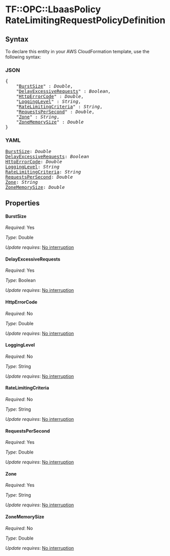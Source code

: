 # TF::OPC::LbaasPolicy RateLimitingRequestPolicyDefinition

## Syntax

To declare this entity in your AWS CloudFormation template, use the following syntax:

### JSON

<pre>
{
    "<a href="#burstsize" title="BurstSize">BurstSize</a>" : <i>Double</i>,
    "<a href="#delayexcessiverequests" title="DelayExcessiveRequests">DelayExcessiveRequests</a>" : <i>Boolean</i>,
    "<a href="#httperrorcode" title="HttpErrorCode">HttpErrorCode</a>" : <i>Double</i>,
    "<a href="#logginglevel" title="LoggingLevel">LoggingLevel</a>" : <i>String</i>,
    "<a href="#ratelimitingcriteria" title="RateLimitingCriteria">RateLimitingCriteria</a>" : <i>String</i>,
    "<a href="#requestspersecond" title="RequestsPerSecond">RequestsPerSecond</a>" : <i>Double</i>,
    "<a href="#zone" title="Zone">Zone</a>" : <i>String</i>,
    "<a href="#zonememorysize" title="ZoneMemorySize">ZoneMemorySize</a>" : <i>Double</i>
}
</pre>

### YAML

<pre>
<a href="#burstsize" title="BurstSize">BurstSize</a>: <i>Double</i>
<a href="#delayexcessiverequests" title="DelayExcessiveRequests">DelayExcessiveRequests</a>: <i>Boolean</i>
<a href="#httperrorcode" title="HttpErrorCode">HttpErrorCode</a>: <i>Double</i>
<a href="#logginglevel" title="LoggingLevel">LoggingLevel</a>: <i>String</i>
<a href="#ratelimitingcriteria" title="RateLimitingCriteria">RateLimitingCriteria</a>: <i>String</i>
<a href="#requestspersecond" title="RequestsPerSecond">RequestsPerSecond</a>: <i>Double</i>
<a href="#zone" title="Zone">Zone</a>: <i>String</i>
<a href="#zonememorysize" title="ZoneMemorySize">ZoneMemorySize</a>: <i>Double</i>
</pre>

## Properties

#### BurstSize

_Required_: Yes

_Type_: Double

_Update requires_: [No interruption](https://docs.aws.amazon.com/AWSCloudFormation/latest/UserGuide/using-cfn-updating-stacks-update-behaviors.html#update-no-interrupt)

#### DelayExcessiveRequests

_Required_: Yes

_Type_: Boolean

_Update requires_: [No interruption](https://docs.aws.amazon.com/AWSCloudFormation/latest/UserGuide/using-cfn-updating-stacks-update-behaviors.html#update-no-interrupt)

#### HttpErrorCode

_Required_: No

_Type_: Double

_Update requires_: [No interruption](https://docs.aws.amazon.com/AWSCloudFormation/latest/UserGuide/using-cfn-updating-stacks-update-behaviors.html#update-no-interrupt)

#### LoggingLevel

_Required_: No

_Type_: String

_Update requires_: [No interruption](https://docs.aws.amazon.com/AWSCloudFormation/latest/UserGuide/using-cfn-updating-stacks-update-behaviors.html#update-no-interrupt)

#### RateLimitingCriteria

_Required_: No

_Type_: String

_Update requires_: [No interruption](https://docs.aws.amazon.com/AWSCloudFormation/latest/UserGuide/using-cfn-updating-stacks-update-behaviors.html#update-no-interrupt)

#### RequestsPerSecond

_Required_: Yes

_Type_: Double

_Update requires_: [No interruption](https://docs.aws.amazon.com/AWSCloudFormation/latest/UserGuide/using-cfn-updating-stacks-update-behaviors.html#update-no-interrupt)

#### Zone

_Required_: Yes

_Type_: String

_Update requires_: [No interruption](https://docs.aws.amazon.com/AWSCloudFormation/latest/UserGuide/using-cfn-updating-stacks-update-behaviors.html#update-no-interrupt)

#### ZoneMemorySize

_Required_: No

_Type_: Double

_Update requires_: [No interruption](https://docs.aws.amazon.com/AWSCloudFormation/latest/UserGuide/using-cfn-updating-stacks-update-behaviors.html#update-no-interrupt)

